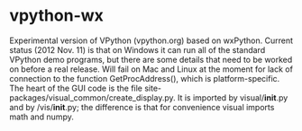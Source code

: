 vpython-wx
==========

Experimental version of VPython (vpython.org) based on wxPython.
Current status (2012 Nov. 11) is that on Windows it can run all
of the standard VPython demo programs, but there are some details
that need to be worked on before a real release. Will fail on
Mac and Linux at the moment for lack of connection to the function
GetProcAddress(), which is platform-specific. The heart of the
GUI code is the file site-packages/visual_common/create_display.py.
It is imported by visual/__init__.py and by /vis/__init__.py; the
difference is that for convenience visual imports math and numpy.